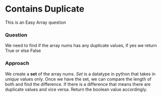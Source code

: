 # Contains Duplicate

This is an Easy Array question

### Question
We need to find if the array nums has any duplicate values, if yes we return True or else False

### Approach
We create a **set** of the array nums. *Set* is a datatype in python that takes in unique values only.
Once we have the set, we can compare the length of both and find the difference.
If there is a difference that means there are duplicate values and vice versa.
Return the boolean value accordingly.
